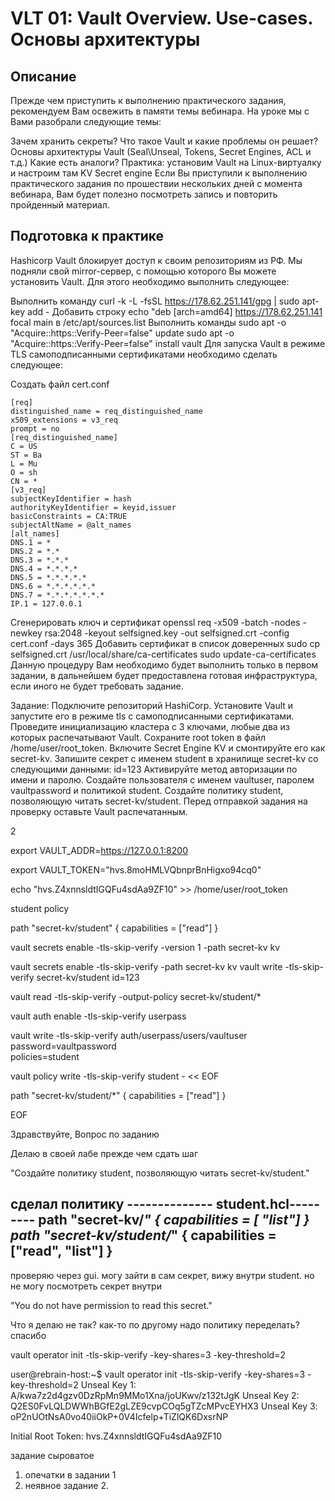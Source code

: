 # VLT 01: Vault Overview. Use-cases. Основы архитектуры

## Описание
Прежде чем приступить к выполнению практического задания, рекомендуем Вам освежить в памяти темы вебинара. На уроке мы с Вами разобрали следующие темы:

Зачем хранить секреты?
Что такое Vault и какие проблемы он решает?
Основы архитектуры Vault (Seal\Unseal, Tokens, Secret Engines, ACL и т.д.)
Какие есть аналоги?
Практика: установим Vault на Linux-виртуалку и настроим там KV Secret engine
Если Вы приступили к выполнению практического задания по прошествии нескольких дней с момента вебинара, Вам будет полезно посмотреть запись и повторить пройденный материал.

## Подготовка к практике
Hashicorp Vault блокирует доступ к своим репозиториям из РФ. Мы подняли свой mirror-сервер, с помощью которого Вы можете установить Vault. Для этого необходимо выполнить следующее:

Выполнить команду
curl -k -L -fsSL https://178.62.251.141/gpg | sudo apt-key add -
Добавить строку echo "deb [arch=amd64] https://178.62.251.141 focal main в /etc/apt/sources.list
Выполнить команды
sudo apt -o "Acquire::https::Verify-Peer=false" update
sudo apt -o "Acquire::https::Verify-Peer=false" install vault
Для запуска Vault в режиме TLS самоподписанными сертификатами необходимо сделать следующее:

Создать файл cert.conf
```
[req]
distinguished_name = req_distinguished_name
x509_extensions = v3_req
prompt = no
[req_distinguished_name]
C = US
ST = Ba
L = Mu
O = sh
CN = *
[v3_req]
subjectKeyIdentifier = hash
authorityKeyIdentifier = keyid,issuer
basicConstraints = CA:TRUE
subjectAltName = @alt_names
[alt_names]
DNS.1 = *
DNS.2 = *.*
DNS.3 = *.*.*
DNS.4 = *.*.*.*
DNS.5 = *.*.*.*.*
DNS.6 = *.*.*.*.*.*
DNS.7 = *.*.*.*.*.*.*
IP.1 = 127.0.0.1
```

Сгенерировать ключ и сертификат
openssl req -x509 -batch -nodes -newkey rsa:2048 -keyout selfsigned.key -out selfsigned.crt -config cert.conf -days 365
Добавить сертификат в список доверенных
sudo cp selfsigned.crt /usr/local/share/ca-certificates
sudo update-ca-certificates
Данную процедуру Вам необходимо будет выполнить только в первом задании, в дальнейшем будет предоставлена готовая инфраструктура, если иного не будет требовать задание.

Задание:
Подключите репозиторий HashiCorp.
Установите Vault и запустите его в режиме tls с самоподписанными сертификатами.
Проведите инициализацию кластера с 3 ключами, любые два из которых распечатывают Vault. Сохраните root token в файл /home/user/root_token.
Включите Secret Engine KV и смонтируйте его как secret-kv.
Запишите секрет с именем student в хранилище secret-kv со следующими данными:
id=123
Активируйте метод авторизации по имени и паролю.
Создайте пользователя с именем vaultuser, паролем vaultpassword и политикой student.
Создайте политику student, позволяющую читать secret-kv/student.
Перед отправкой задания на проверку оставьте Vault распечатанным.

2



export VAULT_ADDR=https://127.0.0.1:8200

export VAULT_TOKEN="hvs.8moHMLVQbnprBnHigxo94cq0"

echo "hvs.Z4xnnsldtIGQFu4sdAa9ZF10" >> /home/user/root_token




student policy

path "secret-kv/student" {
  capabilities = ["read"]
}



vault secrets enable -tls-skip-verify -version 1 -path secret-kv kv

vault secrets enable -tls-skip-verify -path secret-kv kv
vault write -tls-skip-verify secret-kv/student id=123

vault read -tls-skip-verify -output-policy secret-kv/student/*


vault auth enable -tls-skip-verify userpass


vault write -tls-skip-verify auth/userpass/users/vaultuser \
    password=vaultpassword \
    policies=student



 vault policy write -tls-skip-verify student - << EOF

path "secret-kv/student/*" {
  capabilities = ["read"]
}

EOF




Здравствуйте,
Вопрос по заданию

Делаю в своей лабе прежде чем сдать шаг 

"Создайте политику student, позволяющую читать secret-kv/student."


сделал политику
-------------- student.hcl---------
path "secret-kv/*" {
  capabilities = [ "list"]
}
path "secret-kv/student/*" {
  capabilities = ["read", "list"]
}
--------------------------------

проверяю через gui.
могу зайти в сам секрет, вижу внутри student.
но не могу посмотреть секрет внутри

"You do not have permission to read this secret."

Что я делаю не так? как-то по другому надо политику переделать? спасибо

vault operator init -tls-skip-verify -key-shares=3 -key-threshold=2



user@rebrain-host:~$ vault operator init -tls-skip-verify -key-shares=3 -key-threshold=2
Unseal Key 1: A/kwa7z2d4gzv0DzRpMn9MMo1Xna/joUKwv/z132tJgK
Unseal Key 2: Q2ES0FvLQLDWWhBGfE2gLZE9cvpCOq5gTZcMPvcEYHX3
Unseal Key 3: oP2nUOtNsA0vo40iiOkP+0V4Icfelp+TiZlQK6DxsrNP

Initial Root Token: hvs.Z4xnnsldtIGQFu4sdAa9ZF10

задание сыроватое

1. опечатки в задании 1
2. неявное задание 2.
